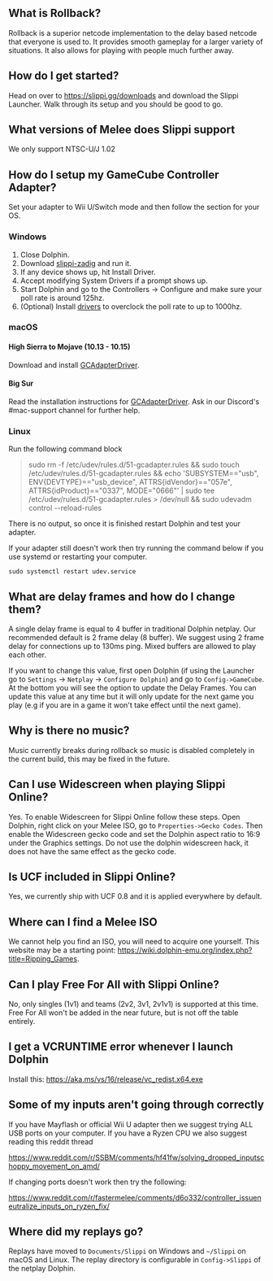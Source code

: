 ## What is Rollback?

Rollback is a superior netcode implementation to the delay based netcode that everyone is used to. It provides smooth gameplay for a larger variety of situations. It also allows for playing with people much further away.

## How do I get started?

Head on over to <https://slippi.gg/downloads> and download the Slippi Launcher. Walk through its setup and you should be good to go.

## What versions of Melee does Slippi support

We only support NTSC-U/J 1.02

## How do I setup my GameCube Controller Adapter?

Set your adapter to Wii U/Switch mode and then follow the section for your OS.

### Windows

1. Close Dolphin.
2. Download [slippi-zadig](https://github.com/project-slippi/libwdi/releases/download/slippi-v1/slippi-zadig.exe) and run it.
3. If any device shows up, hit Install Driver.
4. Accept modifying System Drivers if a prompt shows up.
5. Start Dolphin and go to the Controllers -> Configure and make sure your poll rate is around 125hz.
6. (Optional) Install [drivers](https://docs.google.com/document/d/1cQ3pbKZm_yUtcLK9ZIXyPzVbTJkvnfxKIyvuFMwzWe0/edit?usp=sharing) to overclock the poll rate to up to 1000hz.

### macOS

#### High Sierra to Mojave (10.13 - 10.15)

Download and install [GCAdapterDriver](https://github.com/secretkeysio/GCAdapterDriver/releases/download/1.0/GCAdapterDriverInstaller.pkg).

#### Big Sur

Read the installation instructions for [GCAdapterDriver](https://github.com/secretkeysio/GCAdapterDriver/releases#:~:text=with%20existing%20installations.-,Installation,-macOS%2010.13-10.15). Ask in our Discord's #mac-support channel for further help.

### Linux

Run the following command block

> sudo rm -f /etc/udev/rules.d/51-gcadapter.rules && sudo touch /etc/udev/rules.d/51-gcadapter.rules && echo 'SUBSYSTEM=="usb", ENV{DEVTYPE}=="usb_device", ATTRS{idVendor}=="057e", ATTRS{idProduct}=="0337", MODE="0666"' | sudo tee /etc/udev/rules.d/51-gcadapter.rules > /dev/null && sudo udevadm control --reload-rules

There is no output, so once it is finished restart Dolphin and test your adapter.

If your adapter still doesn't work then try running the command below if you use systemd or restarting your computer.

`sudo systemctl restart udev.service`

## What are delay frames and how do I change them?

A single delay frame is equal to 4 buffer in traditional Dolphin netplay. Our recommended default is 2 frame delay (8 buffer). We suggest using 2 frame delay for connections up to 130ms ping. Mixed buffers are allowed to play each other.

If you want to change this value, first open Dolphin (if using the Launcher go to `Settings` -> `Netplay` -> `Configure Dolphin`) and go to `Config->GameCube`. At the bottom you will see the option to update the Delay Frames. You can update this value at any time but it will only update for the next game you play (e.g if you are in a game it won't take effect until the next game).

## Why is there no music?

Music currently breaks during rollback so music is disabled completely in the current build, this may be fixed in the future.
‎‎‏‏‎ ‎‏‏‎ ‎‏‏‎ ‎

## Can I use Widescreen when playing Slippi Online?

Yes. To enable Widescreen for Slippi Online follow these steps. Open Dolphin, right click on your Melee ISO, go to `Properties->Gecko Codes`. Then enable the Widescreen gecko code and set the Dolphin aspect ratio to 16:9 under the Graphics settings. Do not use the dolphin widescreen hack, it does not have the same effect as the gecko code.

## Is UCF included in Slippi Online?

Yes, we currently ship with UCF 0.8 and it is applied everywhere by default.

## Where can I find a Melee ISO

We cannot help you find an ISO, you will need to acquire one yourself. This website may be a starting point: <https://wiki.dolphin-emu.org/index.php?title=Ripping_Games>.

## Can I play Free For All with Slippi Online?

No, only singles (1v1) and teams (2v2, 3v1, 2v1v1) is supported at this time. Free For All won't be added in the near future, but is not off the table entirely.

## I get a VCRUNTIME error whenever I launch Dolphin

Install this: <https://aka.ms/vs/16/release/vc_redist.x64.exe>

## Some of my inputs aren't going through correctly

If you have Mayflash or official Wii U adapter then we suggest trying ALL USB ports on your computer. If you have a Ryzen CPU we also suggest reading this reddit thread

<https://www.reddit.com/r/SSBM/comments/hf41fw/solving_dropped_inputschoppy_movement_on_amd/>

If changing ports doesn't work then try the following:

<https://www.reddit.com/r/fastermelee/comments/d6o332/controller_issueneutralize_inputs_on_ryzen_fix/>

## Where did my replays go?

Replays have moved to `Documents/Slippi` on Windows and `~/Slippi` on macOS and Linux. The replay directory is configurable in `Config->Slippi` of the netplay Dolphin.
